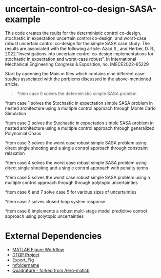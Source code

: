 # uncertain-control-co-design-SASA-example
This code creates the reults for the deterministic control co-design, stochastic in expectation uncertain control co-design, and worst-case robust uncertain control co-design for the simple SASA case study.
The results are associated with the following article: 
Azad,S., and Herber, D. R., 2022."Investigations into uncertain control co-design implementations for stochastic in expectation and worst-case robust". In International Mechanical Engineering Congress & Exposition, no. IMECE2022-95229

Start by openning the Main.m files which contains nine different case studies associated with the porblems discussed in the above-mentioned article.

>*item case 0 solves the deterministic simple SASA problem

*item case 1 solves the Stochastic in expectation simple SASA problem in nested architecture using a multiple control approach through Monte Carlo Simulation

*item case 2 solves the Stochastic in expectation simple SASA problem in nested architecture using a multiple control approach through generalized Polynomial Chaos

*item case 3 solves the worst case robust simple SASA problem using direct single shooting and a single control approach through constraint relaxation

*item case 4 solves the worst case robust simple SASA problem using direct single shooting and a single control approach with penalty terms

*item case 5 solves the worst case robust simple SASA problem using a multiple control approach through through polytopic uncertainties

*item case 6 and 7 solve case 5 for various sizes of uncertainties 

*item case 7 solves closed-loop system response

*item case 8 implements a robust multi-stage model predicitve control approach using polytopic uncertainties
  
# External Dependencies
* [MATLAB Figure Workflow](https://github.com/danielrherber/matlab-figure-workflow)
* [DTQP Project](https://github.com/danielrherber/dt-qp-project)
* [Export_Fig](https://github.com/altmany/export_fig)
* [mfoldername](https://www.mathworks.com/matlabcentral/fileexchange/40397-mfoldername)
* [Quadrature - forked from Aero-matlab](https://github.com/wme7/Aero-matlab)
